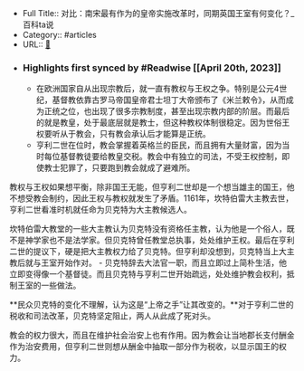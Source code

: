- Full Title:: 对比：南宋最有作为的皇帝实施改革时，同期英国王室有何变化？_百科ta说
- Category:: #articles
- URL:: [🔗](https://baike.baidu.com/tashuo/browse/content?id=e8676af1a27fb9b8ab1c625e&lemmaId=9816015&fromLemmaModule=pcBottom&lemmaTitle=%E4%BA%A8%E5%88%A9%E4%BA%8C%E4%B8%96&fromModule=lemma_bottom-tashuo-article)
- ### Highlights first synced by #Readwise [[April 20th, 2023]]
    - 在欧洲国家自从出现宗教后，就一直有教权与王权之争。特别是公元4世纪，基督教依靠古罗马帝国皇帝君士坦丁大帝颁布了《米兰敕令》，从而成为正统之位，也出现了很多宗教制度，甚至出现宗教内部的阶层。而最后的就是教皇，处于最底层就是教士，但这种教权体制很稳定。因为世俗王权要听从于教会，只有教会承认后才能算是正统。
    - 亨利二世在位时，教会掌握着英格兰的臣民，而且拥有大量财富，因为当时每位基督教徒要给教皇交税。教会中有独立的司法，不受王权控制，即使教士犯罪了，只要跑到教会就成了避难所。

教权与王权如果想平衡，除非国王无能，但亨利二世却是一个想当雄主的国王，他不想受教会制约，因此王权与教权就发生了矛盾。1161年，坎特伯雷大主教去世，亨利二世看准时机就任命为贝克特为大主教候选人。

坎特伯雷大教堂的一些大主教认为贝克特没有资格任主教，认为他是一个俗人，既不是神学家也不是法学家。但贝克特曾任教堂总执事，处处维护王权。最后在亨利二世的提议下，硬是把大主教权力给了贝克特。但亨利却没想到，贝克特当上大主教后就与王室开始作对。
    - 贝克特辞去大法官一职，而且立即过上简朴生活，他立即变得像一个基督徒。而且贝克特与亨利二世开始疏远，处处维护教会权利，抵制王室的一些做法。

**民众贝克特的变化不理解，认为这是“上帝之手”让其改变的。**对于亨利二世的税收和司法改革，贝克特坚定阻止，两人从此成了死对头。

教会的权力很大，而且在维护社会治安上也有作用。因为教会让当地郡长支付酬金作为治安费用，但亨利二世则想从酬金中抽取一部分作为税收，以显示国王的权力。
